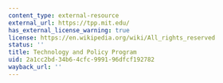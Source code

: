 ```yaml
---
content_type: external-resource
external_url: https://tpp.mit.edu/
has_external_license_warning: true
license: https://en.wikipedia.org/wiki/All_rights_reserved
status: ''
title: Technology and Policy Program
uid: 2a1cc2bd-34b6-4cfc-9991-96dfcf192782
wayback_url: ''
---
```

